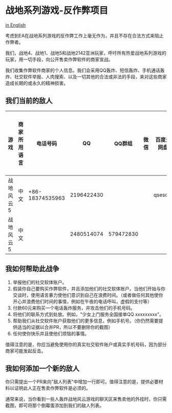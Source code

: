 # 战地系列游戏-反作弊项目

[in English](./README.md)

考虑到EA在战地系列游戏的反作弊工作上毫无作为，并且不存在合法方式来阻止作弊者。

我们，战地4、战地1、战地5和战地2142亚洲玩家，呼吁所有热爱战地系列游戏的玩家，用一切手段，向公开售卖作弊软件的商家宣战。

我们收集作弊软件商家的个人信息。我们会采用QQ轰炸、短信轰炸、手机通话轰炸、社交软件举报、人肉搜索、以及一切其他的合法或非法的手段，来对这些商家造成长期的或永久的精神损害。

## 我们当前的敌人

|游戏      |商家所用语言|电话号码       |QQ        |QQ群组    |微信  |百度云网盘|作弊软件售卖证明   |
|----------|------------|---------------|----------|----------|------|----------|-------------------|
|战地风云 5|中文        |+86-18374535963|2196422430|          |      |qsesqw    |[link](proof/1.png)|
|战地风云 5|中文        |               |2480514074|579472830 |      |          |[link](proof/2.png)|

## 我如何帮助此战争

1. 举报他们的社交软体账户。
2. 假装你自己要购买作弊软件，并且添加他们的社交软体账户。当他们开始与你交谈时，使用语言暴力使他们意识到自己在浪费时间。（或者做任何其他使你开心并浪费他们时间的事情，例如在午夜的电话呼叫，虚假的支付等）
3. 付款60元来购买一个电话轰炸服务，并攻击他们的手机号码。
4. 将他们的联系方式到处放。例如，"少女上门服务全国接单QQ xxxxxxxxx"。
5. 帮助我们从社交软件账户获取他们的更多信息，例如手机号。（你仍然需要提供适当的证据以合并PR，所以不要删除你的截图）
6. 任何使你快乐并且使他们烦恼的事情。

值得注意的是，你应当避免使用你的真实社交软件账户或真实手机号码，因为部分商家可能发起反击。

## 我如何添加一个新的敌人

你只需提出一个PR来向"敌人列表"中增加一行即可。值得注意的是，提供必要材料以证明此人正在售卖作弊软件是必须的。

通常来说，当你看到一些人轰炸战地风云游戏的聊天区来售卖他的外挂时，你只需截图，即可将那个倒霉蛋添加到我们的敌人列表。

